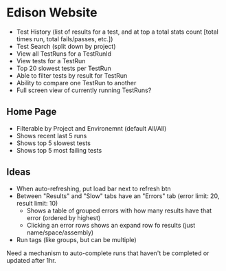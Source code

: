 # Edison Website

* Test History (list of results for a test, and at top a total stats count [total times run, total fails/passes, etc.])
* Test Search (split down by project)
* View all TestRuns for a TestRunId
* View tests for a TestRun
* Top 20 slowest tests per TestRun
* Able to filter tests by result for TestRun
* Ability to compare one TestRun to another
* Full screen view of currently running TestRuns?

## Home Page

* Filterable by Project and Environemnt (default All/All)
* Shows recent last 5 runs
* Shows top 5 slowest tests
* Shows top 5 most failing tests

## Ideas

* When auto-refreshing, put load bar next to refresh btn
* Between "Results" and "Slow" tabs have an "Errors" tab (error limit: 20, result limit: 10)
    * Shows a table of grouped errors with how many results have that error (ordered by highest)
    * Clicking an error rows shows an expand row fo results (just name/space/assembly)
* Run tags (like groups, but can be multiple)


Need a mechanism to auto-complete runs that haven't be completed or updated after 1hr.
